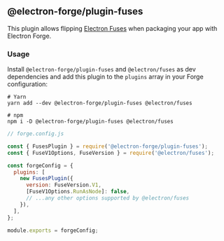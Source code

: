 ## @electron-forge/plugin-fuses

This plugin allows flipping [Electron Fuses](https://github.com/electron/fuses) when packaging your app with Electron Forge.

### Usage

Install `@electron-forge/plugin-fuses` and `@electron/fuses` as dev dependencies and add this plugin to the `plugins` array in your Forge configuration:

```shell
# Yarn
yarn add --dev @electron-forge/plugin-fuses @electron/fuses

# npm
npm i -D @electron-forge/plugin-fuses @electron/fuses
```

```js
// forge.config.js

const { FusesPlugin } = require('@electron-forge/plugin-fuses');
const { FuseV1Options, FuseVersion } = require('@electron/fuses');

const forgeConfig = {
  plugins: [
    new FusesPlugin({
      version: FuseVersion.V1,
      [FuseV1Options.RunAsNode]: false,
      // ...any other options supported by @electron/fuses
    }),
  ],
};

module.exports = forgeConfig;
```

